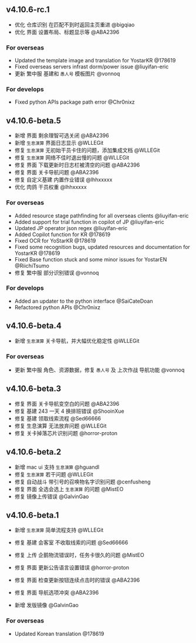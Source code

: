 ## v4.10.6-rc.1

- 优化 仓库识别 在匹配不到时返回主页重进 @bigqiao
- 优化 界面 设置布局、标题显示等 @ABA2396


### For overseas

- Updated the template image and translation for YostarKR @178619
- Fixed overseas servers infrast dorm/power issue @liuyifan-eric
- 更新 繁中服 基建和 `愚人号` 模板图片 @vonnoq

### For develops

- Fixed python APIs package path error @Chr0nixz


## v4.10.6-beta.5

- 新增 界面 剩余理智可选关闭 @ABA2396
- 新增 `生息演算` 界面日志显示 @WLLEGit
- 修复 `生息演算` 无初始干员卡住的问题，添加集成文档 @WLLEGit
- 修复 `生息演算` 网络不佳时退出慢的问题 @WLLEGit
- 修复 界面 下载更新时日志栏被清空的问题 @ABA2396
- 修复 界面 关卡导航问题 @ABA2396
- 修复 自定义基建 内置作业错误 @lhhxxxxx
- 优化 肉鸽 干员权重 @lhhxxxxx

### For overseas

- Added resource stage pathfinding for all overseas clients @liuyifan-eric
- Added support for trial function in copilot of JP @liuyifan-eric
- Updated JP operator json regex @liuyifan-eric
- Added Copilot function for KR @178619
- Fixed OCR for YoStarKR @178619
- Fixed some recognition bugs, updated resources and documentation for YostarKR @178619
- Fixed Base function stuck and some minor issues for YostarEN @RiichiTsumo
- 修复 繁中服 部分识别错误 @vonnoq

### For develops

- Added an updater to the python interface @SaiCateDoan
- Refactored python APIs @Chr0nixz

## v4.10.6-beta.4

- 新增 `生息演算` 关卡导航，并大幅优化稳定性 @WLLEGit

### For overseas

- 更新 繁中服 角色、资源数据，修复 `愚人号` 及 上次作战 导航功能 @vonnoq

## v4.10.6-beta.3

- 修复 界面 关卡导航变空白的问题 @ABA2396
- 修复 基建 243 一天 4 换排班错误 @ShooinXue
- 修复 基建 领取线索流程 @Sed66666
- 修复 生息演算 无法放弃问题 @WLLEGit
- 修复 关卡掉落芯片识别问题 @horror-proton

## v4.10.6-beta.2

- 新增 mac ui 支持 `生息演算` @hguandl
- 修复 `生息演算` 若干问题 @WLLEGit
- 修复 自动战斗 带引号的召唤物名字识别问题 @cenfusheng
- 修复 界面 全选会选上 `生息演算` 的问题 @MistEO
- 修复 镜像上传错误 @GalvinGao

## v4.10.6-beta.1

- 新增 `生息演算` 简单流程支持 @WLLEGit
- 修复 基建 会客室 不收取线索的问题 @Sed66666
- 修复 上传 企鹅物流错误时，任务卡很久的问题 @MistEO
- 修复 界面 更新公告语言设置错误 @horror-proton
- 修复 界面 检查更新按钮连续点击时的错误 @ABA2396
- 修复 界面 导航选项冲突 @ABA2396

- 新增 发版镜像 @GalvinGao

### For overseas

- Updated Korean translation @178619
